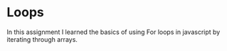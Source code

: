 Loops
==============
In this assignment I learned the basics of using For loops in javascript by iterating through arrays.